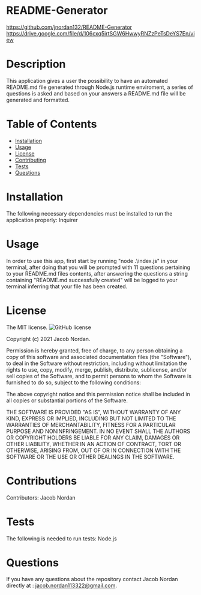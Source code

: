 # README-Generator
https://github.com/jnordan132/README-Generator
https://drive.google.com/file/d/106cxq5irtSGW6HwwyRNZzPeTsDeYS7En/view
# Description
This application gives a user the possibility to have an automated README.md file generated through Node.js runtime enviroment, a series of questions is asked and based on your answers a README.md file will be generated and formatted.
# Table of Contents 
* [Installation](#installation)
* [Usage](#usage)
* [License](#license)
* [Contributing](#contributing)
* [Tests](#tests)
* [Questions](#questions)
# Installation
The following necessary dependencies must be installed to run the application properly: Inquirer
# Usage
In order to use this app, first start by running "node .\index.js" in your terminal, after doing that you will be prompted with 11 questions pertaining to your README.md files contents, after answering the questions a string containing "README.md successfully created" will be logged to your terminal inferring that your file has been created.
# License
The MIT license. 
![GitHub license](https://img.shields.io/badge/license-MIT-blue.svg)
        
Copyright (c) 2021 Jacob Nordan.
        
Permission is hereby granted, free of charge, to any person obtaining a copy of this software and associated
documentation files (the "Software"), to deal in the Software without restriction, including without limitation
the rights to use, copy, modify, merge, publish, distribute, sublicense, and/or sell copies of the Software, and
to permit persons to whom the Software is furnished to do so, subject to the following conditions:

The above copyright notice and this permission notice shall be included in all copies or substantial portions
of the Software.

THE SOFTWARE IS PROVIDED "AS IS", WITHOUT WARRANTY OF ANY KIND, EXPRESS OR IMPLIED, INCLUDING BUT NOT LIMITED TO 
THE WARRANTIES OF MERCHANTABILITY, FITNESS FOR A PARTICULAR PURPOSE AND NONINFRINGEMENT. IN NO EVENT SHALL THE 
AUTHORS OR COPYRIGHT HOLDERS BE LIABLE FOR ANY CLAIM, DAMAGES OR OTHER LIABILITY, WHETHER IN AN ACTION OF CONTRACT,
TORT OR OTHERWISE, ARISING FROM, OUT OF OR IN CONNECTION WITH THE SOFTWARE OR THE USE OR OTHER DEALINGS IN THE SOFTWARE.
# Contributions
​Contributors: Jacob Nordan
# Tests
The following is needed to run tests: Node.js
# Questions
If you have any questions about the repository contact Jacob Nordan directly at : jacob.nordan113322@gmail.com.
